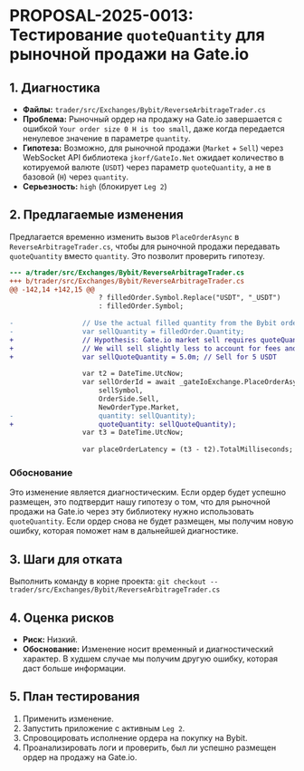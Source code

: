 # PROPOSAL-2025-0013: Тестирование `quoteQuantity` для рыночной продажи на Gate.io

## 1. Диагностика

- **Файлы:** `trader/src/Exchanges/Bybit/ReverseArbitrageTrader.cs`
- **Проблема:** Рыночный ордер на продажу на Gate.io завершается с ошибкой `Your order size 0 H is too small`, даже когда передается ненулевое значение в параметре `quantity`.
- **Гипотеза:** Возможно, для рыночной продажи (`Market` + `Sell`) через WebSocket API библиотека `jkorf/GateIo.Net` ожидает количество в котируемой валюте (`USDT`) через параметр `quoteQuantity`, а не в базовой (`H`) через `quantity`.
- **Серьезность:** `high` (блокирует `Leg 2`)

## 2. Предлагаемые изменения

Предлагается временно изменить вызов `PlaceOrderAsync` в `ReverseArbitrageTrader.cs`, чтобы для рыночной продажи передавать `quoteQuantity` вместо `quantity`. Это позволит проверить гипотезу.

```diff
--- a/trader/src/Exchanges/Bybit/ReverseArbitrageTrader.cs
+++ b/trader/src/Exchanges/Bybit/ReverseArbitrageTrader.cs
@@ -142,14 +142,15 @@
                      ? filledOrder.Symbol.Replace("USDT", "_USDT")
                      : filledOrder.Symbol;
  
-                 // Use the actual filled quantity from the Bybit order
-                 var sellQuantity = filledOrder.Quantity;
+                 // Hypothesis: Gate.io market sell requires quoteQuantity (USDT value) instead of base quantity (H value).
+                 // We will sell slightly less to account for fees and price changes.
+                 var sellQuoteQuantity = 5.0m; // Sell for 5 USDT
  
                  var t2 = DateTime.UtcNow;
                  var sellOrderId = await _gateIoExchange.PlaceOrderAsync(
                      sellSymbol,
                      OrderSide.Sell,
                      NewOrderType.Market,
-                     quantity: sellQuantity);
+                     quoteQuantity: sellQuoteQuantity);
                  var t3 = DateTime.UtcNow;
  
                  var placeOrderLatency = (t3 - t2).TotalMilliseconds;

```

### Обоснование

Это изменение является диагностическим. Если ордер будет успешно размещен, это подтвердит нашу гипотезу о том, что для рыночной продажи на Gate.io через эту библиотеку нужно использовать `quoteQuantity`. Если ордер снова не будет размещен, мы получим новую ошибку, которая поможет нам в дальнейшей диагностике.

## 3. Шаги для отката

Выполнить команду в корне проекта:
`git checkout -- trader/src/Exchanges/Bybit/ReverseArbitrageTrader.cs`

## 4. Оценка рисков

- **Риск:** Низкий.
- **Обоснование:** Изменение носит временный и диагностический характер. В худшем случае мы получим другую ошибку, которая даст больше информации.

## 5. План тестирования

1.  Применить изменение.
2.  Запустить приложение с активным `Leg 2`.
3.  Спровоцировать исполнение ордера на покупку на Bybit.
4.  Проанализировать логи и проверить, был ли успешно размещен ордер на продажу на Gate.io.